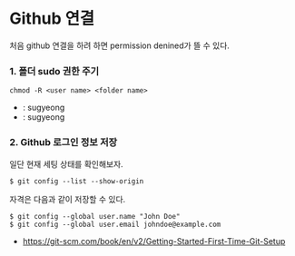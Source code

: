# Github 연결

처음 github 연결을 하려 하면 permission denined가 뜰 수 있다. 
### 1. 폴더 sudo 권한 주기

```
chmod -R <user name> <folder name>
```

- <user name> : sugyeong
- <folder name> : sugyeong


### 2. Github 로그인 정보 저장

일단 현재 세팅 상태를 확인해보자. 

```
$ git config --list --show-origin
```

자격은 다음과 같이 저장할 수 있다.
```
$ git config --global user.name "John Doe"
$ git config --global user.email johndoe@example.com
```
- https://git-scm.com/book/en/v2/Getting-Started-First-Time-Git-Setup